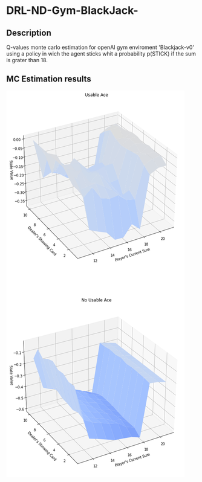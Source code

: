 # DRL-ND-Gym-BlackJack-

<h2>Description</h2>

Q-values monte carlo estimation for openAI gym enviroment 'Blackjack-v0' using a policy in wich the agent sticks whit a probability p(STICK) if the sum is grater than 18.
 

<h2>MC Estimation results</h2>

![Results image](./results.png)